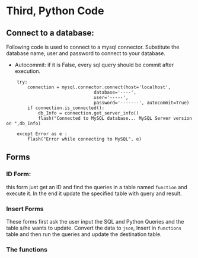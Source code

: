 #  Third, Python Code

## Connect to a database:
Following code is used to connect to a mysql connector. Substitute the database name,  user and password to connect to your database.
* Autocommit: if it is False, every sql query should be commit after execution. 
```
	try:
		connection = mysql.connector.connect(host='localhost',
								 database='----',
								 user='-----',
								 password='-------', autocommit=True)
		if connection.is_connected():
			db_Info = connection.get_server_info()
			flash("Connected to MySQL database... MySQL Server version on ",db_Info)
	
	except Error as e :
		flash("Error while connecting to MySQL", e)

```

## Forms

### ID Form:
this form just get an ID and find the queries in a table named `function` and execute it. In the end it update the specified table with query and result.

### Insert Forms
These forms first ask the user input the SQL and Python Queries and the table s/he wants to update. Convert the data to `json`, Insert in `functions` table and then run the queries and update the destination table.   

### The functions

